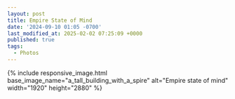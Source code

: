 ```yaml
---
layout: post
title: Empire State of Mind
date: '2024-09-10 01:05 -0700'
last_modified_at: 2025-02-02 07:25:09 +0000
published: true
tags:
  - Photos
---
```


{% include responsive_image.html base_image_name="a_tall_building_with_a_spire" alt="Empire state of mind" 
    width="1920" height="2880" %}

